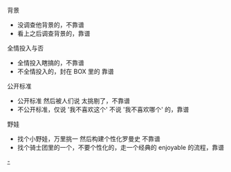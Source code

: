 
背景
- 没调查他背景的，不靠谱
- 看上之后调查背景的，靠谱

全情投入与否
- 全情投入瞎搞的，不靠谱
- 不全情投入的，封在 BOX 里的 靠谱

公开标准
- 公开标准 然后被人们说 太挑剔了，不靠谱
- 不公开标准，仅说 '我不喜欢这个' 不说 '我不喜欢哪个' 的，靠谱

野娃
- 找个小野娃，万里挑一 然后构建个性化罗曼史 不靠谱
- 找个骑士团里的一个，不要个性化的，走一个经典的 enjoyable 的流程，靠谱




[-](https://github.com/7900ms/000nottheater_deserted_systemsoftware/tree/master/local-window)

